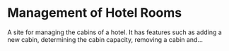 # Management of Hotel Rooms
A site for managing the cabins of a hotel. It has features such as adding a new cabin, determining the cabin capacity, removing a cabin and...
